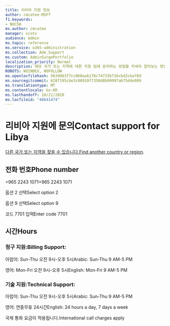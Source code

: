 ```yaml
---
title: 리비아 지원 정보
author: cmcatee-MSFT
f1.keywords:
- NOCSH
ms.author: cmcatee
manager: scotv
audience: Admin
ms.topic: reference
ms.service: o365-administration
ms.collection: Adm_Support
ms.custom: AdminSurgePortfolio
localization_priority: Normal
description: 해당 국가 또는 지역에 대한 지원 팀에 문의하는 방법을 자세히 알아보는 방법을 배워야 합니다.
ROBOTS: NOINDEX, NOFOLLOW
ms.openlocfilehash: 563d963f7cc060aab176c74725b716cbd2cba78d
ms.sourcegitcommit: 628f195cbe3c00910f7350d8b09997a675dde989
ms.translationtype: MT
ms.contentlocale: ko-KR
ms.lasthandoff: 10/21/2020
ms.locfileid: "48641474"
---
```

# <a name="contact-support-for-libya"></a><span data-ttu-id="37890-103">리비아 지원에 문의</span><span class="sxs-lookup"><span data-stu-id="37890-103">Contact support for Libya</span></span>

<span data-ttu-id="37890-104">[다른 국가 또는 지역을 찾을 수 있습니다.](../contact-support-for-business-products.md)</span><span class="sxs-lookup"><span data-stu-id="37890-104">[Find another country or region](../contact-support-for-business-products.md).</span></span>

## <a name="phone-number"></a><span data-ttu-id="37890-105">전화 번호</span><span class="sxs-lookup"><span data-stu-id="37890-105">Phone number</span></span>
<span data-ttu-id="37890-106">+965 2243 1071</span><span class="sxs-lookup"><span data-stu-id="37890-106">+965 2243 1071</span></span>

<span data-ttu-id="37890-107">옵션 2 선택</span><span class="sxs-lookup"><span data-stu-id="37890-107">Select option 2</span></span>

<span data-ttu-id="37890-108">옵션 9 선택</span><span class="sxs-lookup"><span data-stu-id="37890-108">Select option 9</span></span>

<span data-ttu-id="37890-109">코드 7701 입력</span><span class="sxs-lookup"><span data-stu-id="37890-109">Enter code 7701</span></span>

## <a name="hours"></a><span data-ttu-id="37890-110">시간</span><span class="sxs-lookup"><span data-stu-id="37890-110">Hours</span></span>
### <a name="billing-support"></a><span data-ttu-id="37890-111">청구 지원:</span><span class="sxs-lookup"><span data-stu-id="37890-111">Billing Support:</span></span>

<span data-ttu-id="37890-112">아랍어: Sun-Thu 오전 9시-오후 5시</span><span class="sxs-lookup"><span data-stu-id="37890-112">Arabic: Sun-Thu 9 AM-5 PM</span></span>

<span data-ttu-id="37890-113">영어: Mon-Fri 오전 9시-오후 5시</span><span class="sxs-lookup"><span data-stu-id="37890-113">English: Mon-Fri 9 AM-5 PM</span></span>

### <a name="technical-support"></a><span data-ttu-id="37890-114">기술 지원:</span><span class="sxs-lookup"><span data-stu-id="37890-114">Technical Support:</span></span>

<span data-ttu-id="37890-115">아랍어: Sun-Thu 오전 9시-오후 5시</span><span class="sxs-lookup"><span data-stu-id="37890-115">Arabic: Sun-Thu 9 AM-5 PM</span></span>

<span data-ttu-id="37890-116">영어: 연중무휴 24시간</span><span class="sxs-lookup"><span data-stu-id="37890-116">English: 24 hours a day, 7 days a week</span></span>

<span data-ttu-id="37890-117">국제 통화 요금이 적용됩니다.</span><span class="sxs-lookup"><span data-stu-id="37890-117">International call charges apply</span></span>
